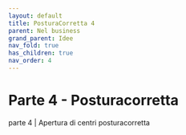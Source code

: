 ```yaml
---
layout: default
title: PosturaCorretta 4
parent: Nel business
grand_parent: Idee
nav_fold: true
has_children: true
nav_order: 4
--- 
```


# Parte 4  - Posturacorretta 

parte 4 |  Apertura di centri posturacorretta